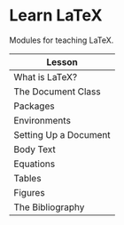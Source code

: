 # Learn LaTeX

Modules for teaching LaTeX.

| Lesson |
| ------ |
| What is LaTeX? |
| The Document Class |
| Packages |
| Environments |
| Setting Up a Document |
| Body Text |
| Equations |
| Tables |
| Figures |
| The Bibliography |
